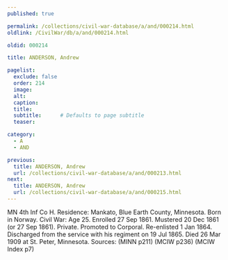 ```yaml
---
published: true

permalink: /collections/civil-war-database/a/and/000214.html
oldlink: /CivilWar/db/a/and/000214.html

oldid: 000214

title: ANDERSON, Andrew

pagelist:
  exclude: false
  order: 214
  image: 
  alt:
  caption:
  title:
  subtitle:      # Defaults to page subtitle
  teaser:

category: 
  - A 
  - AND

previous:
  title: ANDERSON, Andrew
  url: /collections/civil-war-database/a/and/000213.html  
next:
  title: ANDERSON, Andrew
  url: /collections/civil-war-database/a/and/000215.html   
---
```

MN 4th Inf Co H. Residence: Mankato, Blue Earth County, Minnesota. Born in Norway. Civil War: Age 25. Enrolled 27 Sep 1861. Mustered 20 Dec 1861 (or 27 Sep 1861). Private. Promoted to Corporal. Re-enlisted 1 Jan 1864. Discharged from the service with his regiment on 19 Jul 1865. Died 26 Mar 1909 at St. Peter, Minnesota. Sources: (MINN p211) (MCIW p236) (MCIW Index p7)